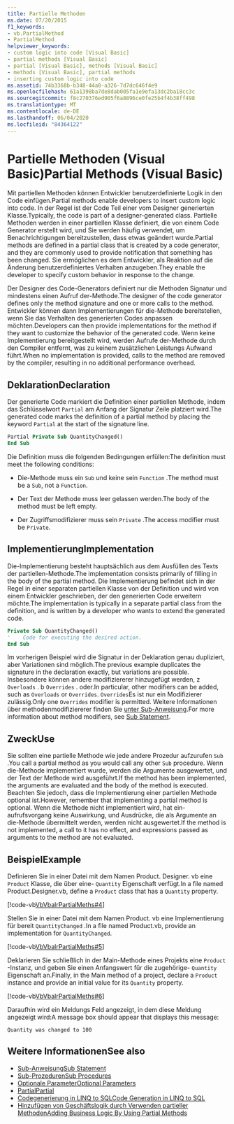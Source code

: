 ```yaml
---
title: Partielle Methoden
ms.date: 07/20/2015
f1_keywords:
- vb.PartialMethod
- PartialMethod
helpviewer_keywords:
- custom logic into code [Visual Basic]
- partial methods [Visual Basic]
- partial [Visual Basic], methods [Visual Basic]
- methods [Visual Basic], partial methods
- inserting custom logic into code
ms.assetid: 74b3368b-b348-44a0-a326-7d7dc646f4e9
ms.openlocfilehash: 61a1398ba7de8dab005fa1e9efa13dc2ba18cc3c
ms.sourcegitcommit: f8c270376ed905f6a8896ce0fe25b4f4b38ff498
ms.translationtype: MT
ms.contentlocale: de-DE
ms.lasthandoff: 06/04/2020
ms.locfileid: "84364122"
---
```

# <a name="partial-methods-visual-basic"></a><span data-ttu-id="bcdb8-102">Partielle Methoden (Visual Basic)</span><span class="sxs-lookup"><span data-stu-id="bcdb8-102">Partial Methods (Visual Basic)</span></span>
<span data-ttu-id="bcdb8-103">Mit partiellen Methoden können Entwickler benutzerdefinierte Logik in den Code einfügen.</span><span class="sxs-lookup"><span data-stu-id="bcdb8-103">Partial methods enable developers to insert custom logic into code.</span></span> <span data-ttu-id="bcdb8-104">In der Regel ist der Code Teil einer vom Designer generierten Klasse.</span><span class="sxs-lookup"><span data-stu-id="bcdb8-104">Typically, the code is part of a designer-generated class.</span></span> <span data-ttu-id="bcdb8-105">Partielle Methoden werden in einer partiellen Klasse definiert, die von einem Code Generator erstellt wird, und Sie werden häufig verwendet, um Benachrichtigungen bereitzustellen, dass etwas geändert wurde.</span><span class="sxs-lookup"><span data-stu-id="bcdb8-105">Partial methods are defined in a partial class that is created by a code generator, and they are commonly used to provide notification that something has been changed.</span></span> <span data-ttu-id="bcdb8-106">Sie ermöglichen es dem Entwickler, als Reaktion auf die Änderung benutzerdefiniertes Verhalten anzugeben.</span><span class="sxs-lookup"><span data-stu-id="bcdb8-106">They enable the developer to specify custom behavior in response to the change.</span></span>  
  
 <span data-ttu-id="bcdb8-107">Der Designer des Code-Generators definiert nur die Methoden Signatur und mindestens einen Aufruf der-Methode.</span><span class="sxs-lookup"><span data-stu-id="bcdb8-107">The designer of the code generator defines only the method signature and one or more calls to the method.</span></span> <span data-ttu-id="bcdb8-108">Entwickler können dann Implementierungen für die-Methode bereitstellen, wenn Sie das Verhalten des generierten Codes anpassen möchten.</span><span class="sxs-lookup"><span data-stu-id="bcdb8-108">Developers can then provide implementations for the method if they want to customize the behavior of the generated code.</span></span> <span data-ttu-id="bcdb8-109">Wenn keine Implementierung bereitgestellt wird, werden Aufrufe der-Methode durch den Compiler entfernt, was zu keinem zusätzlichen Leistungs Aufwand führt.</span><span class="sxs-lookup"><span data-stu-id="bcdb8-109">When no implementation is provided, calls to the method are removed by the compiler, resulting in no additional performance overhead.</span></span>  
  
## <a name="declaration"></a><span data-ttu-id="bcdb8-110">Deklaration</span><span class="sxs-lookup"><span data-stu-id="bcdb8-110">Declaration</span></span>  
 <span data-ttu-id="bcdb8-111">Der generierte Code markiert die Definition einer partiellen Methode, indem das Schlüsselwort `Partial` am Anfang der Signatur Zeile platziert wird.</span><span class="sxs-lookup"><span data-stu-id="bcdb8-111">The generated code marks the definition of a partial method by placing the keyword `Partial` at the start of the signature line.</span></span>  
  
```vb  
Partial Private Sub QuantityChanged()  
End Sub  
```  
  
 <span data-ttu-id="bcdb8-112">Die Definition muss die folgenden Bedingungen erfüllen:</span><span class="sxs-lookup"><span data-stu-id="bcdb8-112">The definition must meet the following conditions:</span></span>  
  
- <span data-ttu-id="bcdb8-113">Die-Methode muss ein `Sub` und keine sein `Function` .</span><span class="sxs-lookup"><span data-stu-id="bcdb8-113">The method must be a `Sub`, not a `Function`.</span></span>  
  
- <span data-ttu-id="bcdb8-114">Der Text der Methode muss leer gelassen werden.</span><span class="sxs-lookup"><span data-stu-id="bcdb8-114">The body of the method must be left empty.</span></span>  
  
- <span data-ttu-id="bcdb8-115">Der Zugriffsmodifizierer muss sein `Private` .</span><span class="sxs-lookup"><span data-stu-id="bcdb8-115">The access modifier must be `Private`.</span></span>  
  
## <a name="implementation"></a><span data-ttu-id="bcdb8-116">Implementierung</span><span class="sxs-lookup"><span data-stu-id="bcdb8-116">Implementation</span></span>  
 <span data-ttu-id="bcdb8-117">Die-Implementierung besteht hauptsächlich aus dem Ausfüllen des Texts der partiellen-Methode.</span><span class="sxs-lookup"><span data-stu-id="bcdb8-117">The implementation consists primarily of filling in the body of the partial method.</span></span> <span data-ttu-id="bcdb8-118">Die Implementierung befindet sich in der Regel in einer separaten partiellen Klasse von der Definition und wird von einem Entwickler geschrieben, der den generierten Code erweitern möchte.</span><span class="sxs-lookup"><span data-stu-id="bcdb8-118">The implementation is typically in a separate partial class from the definition, and is written by a developer who wants to extend the generated code.</span></span>  
  
```vb  
Private Sub QuantityChanged()  
'    Code for executing the desired action.  
End Sub  
```  
  
 <span data-ttu-id="bcdb8-119">Im vorherigen Beispiel wird die Signatur in der Deklaration genau dupliziert, aber Variationen sind möglich.</span><span class="sxs-lookup"><span data-stu-id="bcdb8-119">The previous example duplicates the signature in the declaration exactly, but variations are possible.</span></span> <span data-ttu-id="bcdb8-120">Insbesondere können andere modifiziererer hinzugefügt werden, z `Overloads` . b `Overrides` . oder.</span><span class="sxs-lookup"><span data-stu-id="bcdb8-120">In particular, other modifiers can be added, such as `Overloads` or `Overrides`.</span></span> <span data-ttu-id="bcdb8-121">`Overrides`Es ist nur ein Modifizierer zulässig.</span><span class="sxs-lookup"><span data-stu-id="bcdb8-121">Only one `Overrides` modifier is permitted.</span></span> <span data-ttu-id="bcdb8-122">Weitere Informationen über methodenmodifiziererer finden Sie [unter Sub-Anweisung](../../../language-reference/statements/sub-statement.md).</span><span class="sxs-lookup"><span data-stu-id="bcdb8-122">For more information about method modifiers, see [Sub Statement](../../../language-reference/statements/sub-statement.md).</span></span>  
  
## <a name="use"></a><span data-ttu-id="bcdb8-123">Zweck</span><span class="sxs-lookup"><span data-stu-id="bcdb8-123">Use</span></span>  
 <span data-ttu-id="bcdb8-124">Sie sollten eine partielle Methode wie jede andere Prozedur aufzurufen `Sub` .</span><span class="sxs-lookup"><span data-stu-id="bcdb8-124">You call a partial method as you would call any other `Sub` procedure.</span></span> <span data-ttu-id="bcdb8-125">Wenn die-Methode implementiert wurde, werden die Argumente ausgewertet, und der Text der Methode wird ausgeführt.</span><span class="sxs-lookup"><span data-stu-id="bcdb8-125">If the method has been implemented, the arguments are evaluated and the body of the method is executed.</span></span> <span data-ttu-id="bcdb8-126">Beachten Sie jedoch, dass die Implementierung einer partiellen Methode optional ist.</span><span class="sxs-lookup"><span data-stu-id="bcdb8-126">However, remember that implementing a partial method is optional.</span></span> <span data-ttu-id="bcdb8-127">Wenn die Methode nicht implementiert wird, hat ein-aufrufsvorgang keine Auswirkung, und Ausdrücke, die als Argumente an die-Methode übermittelt werden, werden nicht ausgewertet.</span><span class="sxs-lookup"><span data-stu-id="bcdb8-127">If the method is not implemented, a call to it has no effect, and expressions passed as arguments to the method are not evaluated.</span></span>  
  
## <a name="example"></a><span data-ttu-id="bcdb8-128">Beispiel</span><span class="sxs-lookup"><span data-stu-id="bcdb8-128">Example</span></span>  
 <span data-ttu-id="bcdb8-129">Definieren Sie in einer Datei mit dem Namen Product. Designer. vb eine `Product` Klasse, die über eine- `Quantity` Eigenschaft verfügt.</span><span class="sxs-lookup"><span data-stu-id="bcdb8-129">In a file named Product.Designer.vb, define a `Product` class that has a `Quantity` property.</span></span>  
  
 [!code-vb[VbVbalrPartialMeths#4](~/samples/snippets/visualbasic/VS_Snippets_VBCSharp/VbVbalrPartialMeths/VB/Class1.vb#4)]  
  
 <span data-ttu-id="bcdb8-130">Stellen Sie in einer Datei mit dem Namen Product. vb eine Implementierung für bereit `QuantityChanged` .</span><span class="sxs-lookup"><span data-stu-id="bcdb8-130">In a file named Product.vb, provide an implementation for `QuantityChanged`.</span></span>  
  
 [!code-vb[VbVbalrPartialMeths#5](~/samples/snippets/visualbasic/VS_Snippets_VBCSharp/VbVbalrPartialMeths/VB/Class1.vb#5)]  
  
 <span data-ttu-id="bcdb8-131">Deklarieren Sie schließlich in der Main-Methode eines Projekts eine `Product` -Instanz, und geben Sie einen Anfangswert für die zugehörige- `Quantity` Eigenschaft an.</span><span class="sxs-lookup"><span data-stu-id="bcdb8-131">Finally, in the Main method of a project, declare a `Product` instance and provide an initial value for its `Quantity` property.</span></span>  
  
 [!code-vb[VbVbalrPartialMeths#6](~/samples/snippets/visualbasic/VS_Snippets_VBCSharp/VbVbalrPartialMeths/VB/Class1.vb#6)]  
  
 <span data-ttu-id="bcdb8-132">Daraufhin wird ein Meldungs Feld angezeigt, in dem diese Meldung angezeigt wird:</span><span class="sxs-lookup"><span data-stu-id="bcdb8-132">A message box should appear that displays this message:</span></span>  
  
 `Quantity was changed to 100`  
  
## <a name="see-also"></a><span data-ttu-id="bcdb8-133">Weitere Informationen</span><span class="sxs-lookup"><span data-stu-id="bcdb8-133">See also</span></span>

- [<span data-ttu-id="bcdb8-134">Sub-Anweisung</span><span class="sxs-lookup"><span data-stu-id="bcdb8-134">Sub Statement</span></span>](../../../language-reference/statements/sub-statement.md)
- [<span data-ttu-id="bcdb8-135">Sub-Prozeduren</span><span class="sxs-lookup"><span data-stu-id="bcdb8-135">Sub Procedures</span></span>](./sub-procedures.md)
- [<span data-ttu-id="bcdb8-136">Optionale Parameter</span><span class="sxs-lookup"><span data-stu-id="bcdb8-136">Optional Parameters</span></span>](./optional-parameters.md)
- [<span data-ttu-id="bcdb8-137">Partial</span><span class="sxs-lookup"><span data-stu-id="bcdb8-137">Partial</span></span>](../../../language-reference/modifiers/partial.md)
- [<span data-ttu-id="bcdb8-138">Codegenerierung in LINQ to SQL</span><span class="sxs-lookup"><span data-stu-id="bcdb8-138">Code Generation in LINQ to SQL</span></span>](../../../../framework/data/adonet/sql/linq/code-generation-in-linq-to-sql.md)
- [<span data-ttu-id="bcdb8-139">Hinzufügen von Geschäftslogik durch Verwenden partieller Methoden</span><span class="sxs-lookup"><span data-stu-id="bcdb8-139">Adding Business Logic By Using Partial Methods</span></span>](../../../../framework/data/adonet/sql/linq/adding-business-logic-by-using-partial-methods.md)
